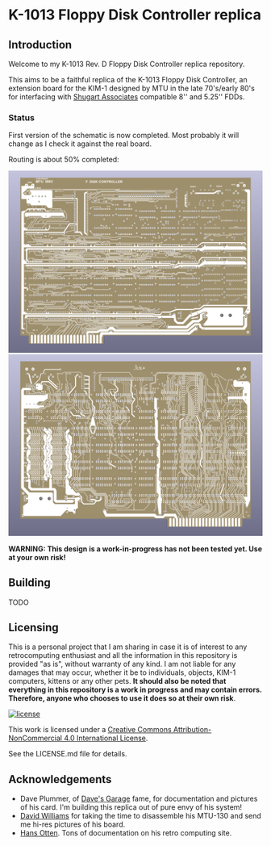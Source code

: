 # K-1013 Floppy Disk Controller replica

## Introduction

Welcome to my K-1013 Rev. D Floppy Disk Controller replica repository.

This aims to be a faithful replica of the K-1013 Floppy Disk Controller, an extension board for the KIM-1 designed by MTU in the late 70's/early 80's for interfacing with [Shugart Associates](https://en.wikipedia.org/wiki/Shugart_Associates) compatible 8'' and 5.25'' FDDs.

### Status

First version of the schematic is now completed. Most probably it will change as I check it against the real board.

Routing is about 50% completed:

![front](https://github.com/eduardocasino/k-1013-floppy-disk-controller-replica/blob/main/images/k-1013-floppy-controller-replica-front.png?raw=true)
![back](https://github.com/eduardocasino/k-1013-floppy-disk-controller-replica/blob/main/images/k-1013-floppy-controller-replica-back.png?raw=true)

**WARNING: This design is a work-in-progress has not been tested yet. Use at your own risk!**

## Building

TODO

## Licensing

This is a personal project that I am sharing in case it is of interest to any retrocomputing enthusiast and all the information in this repository is provided "as is", without warranty of any kind. I am not liable for any damages that may occur, whether it be to individuals, objects, KIM-1 computers, kittens or any other pets. **It should also be noted that everything in this repository is a work in progress and may contain errors. Therefore, anyone who chooses to use it does so at their own risk**.

[![license](https://i.creativecommons.org/l/by-nc/4.0/88x31.png)](http://creativecommons.org/licenses/by-nc/4.0/)

This work is licensed under a [Creative Commons Attribution-NonCommercial 4.0 International License](http://creativecommons.org/licenses/by-nc/4.0/).

See the LICENSE.md file for details.

## Acknowledgements

* Dave Plummer, of [Dave's Garage](https://www.youtube.com/@DavesGarage) fame, for documentation and pictures of his card. I'm building this replica out of pure envy of his system!
* [David Williams](https://www.trailingedge.com/) for taking the time to disassemble his MTU-130 and send me hi-res pictures of his board.
* [Hans Otten](http://retro.hansotten.nl). Tons of documentation on his retro computing site.
